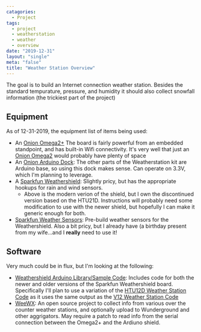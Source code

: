 ```yaml
---
catagories:
  - Project
tags:
  - project
  - weatherstation
  - weather
  - overview
date: "2019-12-31"
layout: "single"
meta: "false"
title: "Weather Station Overview"
---
```


The goal is to build an Internet connection weather station.  Besides the standard tempurature, pressure, and humidity 
it should also collect snowfall information (the trickiest part of the project)

## Equipment

As of 12-31-2019, the equipment list of items being used:

  * An [Onion Omega2+](https://onion.io/store/omega2p/)  The board is fairly powerful from an embedded standpoint, and 
has built-in Wifi connectivity.  It's very well that just an [Onion Omega2](https://onion.io/store/omega2/) would probably have plenty
of space
  * An [Onion Arduino Dock](https://onion.io/store/arduino-dock-r2/):  The other parts of the Weatherstation kit are 
Arduino base, so using this dock makes sense.  Can operate on 3.3V, which I'm planning to leverage.
  * A [Sparkfun Weathershield](https://www.sparkfun.com/products/13956): Slightly pricy, but has the appropriate hookups 
for rain and wind sensors.
    * Above is the modern verion of the shield, but I own the discontinued version based on the HTU21D.  Instructions
will probably need some modification to use with the newer shield, but hopefully I can make it generic enough for both.
  * [Sparkfun Weather Sensors](https://www.sparkfun.com/products/8942): Pre-build weather sensors for the Weathershield.
Also a bit pricy, but I already have (a birthday present from my wife...and I **really** need to use it!

## Software

Very much could be in flux, but I'm looking at the following:

  * [Weathershield Arduino Library/Sample Code](https://github.com/sparkfun/Weather_Shield): Includes code for both the 
newer and older versions of the Sparkfun Weathershield board.  Specifically I'll plan to use a variation of 
the [HTU12D Weather Station Code](https://github.com/sparkfun/Weather_Shield/blob/master/Firmware/Retired%20HTU21D%20code/Weather_Shield_Weather_Station/Weather_Shield_Weather_Station.ino) 
as it uses the same output as the [V12 Weather Station Code](https://github.com/sparkfun/Weather_Shield/blob/master/Firmware/Weather_Shield_Weather_Station_V12/Weather_Shield_Weather_Station_V12.ino)
  * [WeeWX](https://github.com/weewx/weewx): An open source project to collect info from various over the counter weather 
stations, and optionally upload to Wunderground and other aggrigators.  May require a patch to read info from the serial 
connection between the Omega2+ and the Ardiuno shield.
